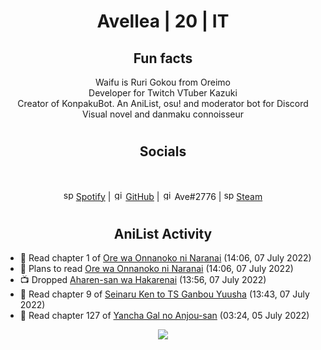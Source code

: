 <h1 align="center">
Avellea | 20 | IT
</h1>



<h2 align="center">
Fun facts
</h2>

<p align="center">
Waifu is Ruri Gokou from Oreimo<br>
Developer for Twitch VTuber Kazuki<br>
Creator of KonpakuBot. An AniList, osu! and moderator bot for Discord<br>
Visual novel and danmaku connoisseur
</p>

<h1>
<h2 align="center">Socials</h2>
<br>
<p align="center">
<img src="https://open.scdn.co/cdn/images/favicon.5cb2bd30.ico" alt="spotify logo" width="16"> <a href="https://open.spotify.com/user/2r8tkjt7qlh7uo7k06z43t63a">Spotify</a> | <img src="https://github.com/fluidicon.png" alt="github logo" width="16"> <a href="https://github.com/Avellea">GitHub</a> | <img src="https://i.imgur.com/ywxedYu.png" alt="github logo" width="16"> Ave#2776 | <img src="https://store.steampowered.com/favicon.ico" alt="spotify logo" width="16"> <a href="https://steamcommunity.com/id/Avellea/">Steam</a>
</p>
<h1>

<h2 align="center">AniList Activity</h2>

<!-- ANILIST_ACTIVITY:start -->

-   📖 Read chapter 1 of [Ore wa Onnanoko ni Naranai](https://anilist.co/manga/144725) (14:06, 07 July 2022)
-   📖 Plans to read [Ore wa Onnanoko ni Naranai](https://anilist.co/manga/144725) (14:06, 07 July 2022)
-   📺 Dropped [Aharen-san wa Hakarenai](https://anilist.co/anime/137281) (13:56, 07 July 2022)
-   📖 Read chapter 9 of [Seinaru Ken to TS Ganbou Yuusha](https://anilist.co/manga/110997) (13:43, 07 July 2022)
-   📖 Read chapter 127 of [Yancha Gal no Anjou-san](https://anilist.co/manga/101315) (03:24, 05 July 2022)

<!-- ANILIST_ACTIVITY:end -->


<!-- ---
  
<p align="center">
<img src="https://count.getloli.com/get/@avellea?theme=gelbooru" alt=":name" />
<p>
  
--- -->



<p align="center">
<img src="https://i.pinimg.com/originals/5f/95/04/5f9504eb5a7d27ec7a6121b9e9aa48b3.gif">
<p>

